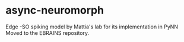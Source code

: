# async-neuromorph
Edge -SO spiking model by Mattia's lab for its implementation in PyNN
Moved to the EBRAINS repository. 
